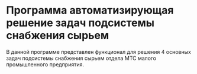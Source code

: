 # Программа автоматизирующая решение задач подсистемы снабжения сырьем

В данной программе представлен функционал для решения 4 основных задач подсистемы снабжения сырьем отдела МТС малого промышленного предприятия.

